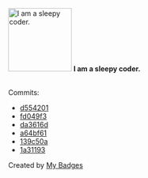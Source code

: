 <img src="https://my-badges.github.io/my-badges/sleepy-coder.png" alt="I am a sleepy coder." title="I am a sleepy coder." width="128">
<strong>I am a sleepy coder.</strong>
<br><br>

Commits:

- <a href="https://github.com/RAHULKRISHNAKR/Tnp-Technical-25/commit/d554201dbf44bd27b85b6bb585fee5f779f44df2">d554201</a>
- <a href="https://github.com/RAHULKRISHNAKR/Tnp-Technical-25/commit/fd049f3ce0ea087e6fb691526b2b442699a04488">fd049f3</a>
- <a href="https://github.com/RAHULKRISHNAKR/Drug_Addiction_Awareness_App/commit/da3616de98cf70c073ecd67b139a21742838e492">da3616d</a>
- <a href="https://github.com/RAHULKRISHNAKR/Drug_Addiction_Awareness_App/commit/a64bf6173ec156d75738fae7e208dae6529a8449">a64bf61</a>
- <a href="https://github.com/RAHULKRISHNAKR/Geeks_For_Geeks_/commit/139c50a639aa007d6ee3b60fe80fe9afefe1d801">139c50a</a>
- <a href="https://github.com/RAHULKRISHNAKR/Geeks_For_Geeks_/commit/1a3119381a1861a12dec8c49190acba3e65455b3">1a31193</a>


Created by <a href="https://github.com/my-badges/my-badges">My Badges</a>